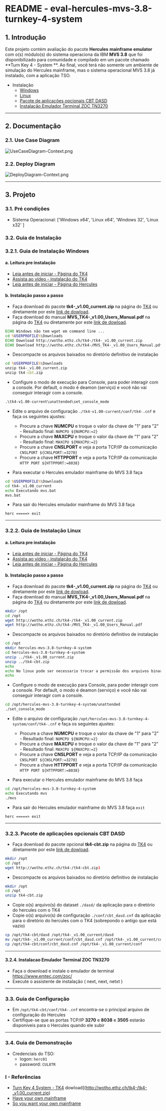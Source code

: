 # README - eval-hercules-mvs-3.8-turnkey-4-system

## 1. Introdução

Este projeto contém avaliação do pacote **Hercules** __mainframe emulator__ com o(s) módulo(s) do sistema operaciona da IBM **MVS 3.8** que foi disponibilizado para comunidade e compilado em um pacote chamado **Turn Key 4 - System **. Ao final, você terá não somente um ambiente de simulação do Hercules mainframe, mas o sistema operacional MVS 3.8  já instalado, com a aplicação TSO.

* Instalação
  * [Windows](#321-guia-de-instalação-windows)
  * [Linux](#322-guia-de-instalação-linux)
  * [Pacote de aplicações opcionais CBT DASD](#323-pacote-de-aplicações-opcionais-CBT-DASD)
  * [Instalação Emulador Terminal ZOC TN3270](#324-instalação-emulador-terminal-zoc-tn3270)

---
## 2. Documentação

### 2.1. Use Case Diagram

![UseCaseDiagram-Context.png](./doc/images/UseCaseDiagram-Context.png) 


### 2.2. Deploy Diagram

![DeployDiagram-Context.png](./doc/images/DeployDiagram-Context.png) 


---
## 3. Projeto

### 3.1. Pré condições

* Sistema Operacional: ['Windows x64', 'Linux x64', 'Windows 32', 'Linux x32' ]


### 3.2. Guia de Instalação

### 3.2.1. Guia de Instalação Windows

#### a. Leitura pre instalação
* [Leia antes de iniciar - Página do TK4](http://wotho.ethz.ch/tk4-/)
* [Assista ao vídeo - instalação do TK4](https://www.youtube.com/watch?v=QTxe8ASdxE0&t=1510s)
* [Leia antes de iniciar - Página do Hercules](http://www.hercules-390.org/)

#### b. Instalação passo a passo

* Faça download do pacote **tk4-_v1.00_current.zip** na página do [TK4](http://wotho.ethz.ch/tk4-/) ou diretamente por este [link de dowload](http://wotho.ethz.ch/tk4-/tk4-_v1.00_current.zip).
* Faça download do manual **MVS_TK4-_v1.00_Users_Manual.pdf** na página do [TK4](http://wotho.ethz.ch/tk4-/) ou diretamente por este [link de dowload](http://wotho.ethz.ch/tk4-/MVS_TK4-_v1.00_Users_Manual.pdf). 

```bat
ECHO Windows não tem wget em command line ...
cd %USERPROFILE%\Downloads
ECHO Download http://wotho.ethz.ch/tk4-/tk4-_v1.00_current.zip
ECHO Download http://wotho.ethz.ch/tk4-/MVS_TK4-_v1.00_Users_Manual.pdf
```

* Descompacte os arquivos baixados no diretório definitivo de instalação

```bat
cd %USERPROFILE%\Downloads
unzip tk4-_v1.00_current.zip
unzip tk4-cbt.zip
```

* Configure o modo de execução para Console, para poder interagir com a console. Por default, o modo é deamon (serviço) e você não vai conseguir interagir com a console.

```bat
.\tk4-v1.00-current\unattended\set_console_mode
```

* Edite o arquivo de configuração `./tk4-v1.00-current/conf/tk4-.cnf` e faça os seguintes ajustes:
  * Procure a chave **NUMCPU** e troque o valor da chave de "1" para "2" - Resultado final: `NUMCPU ${NUMCPU:=2}`
  * Procure a chave **MAXCPU** e troque o valor da chave de "1" para "2" - Resultado final: `MAXCPU ${MAXCPU:=2}`
  * Procure a chave **CNSLPORT** e veja a porta TCP/IP da comunicação `CNSLPORT ${CNSLPORT:=3270}`
  * Procure a chave **HTTPPORT** e veja a porta TCP/IP da comunicação `HTTP PORT ${HTTPPORT:=8038}`

* Para executar o Hercules emulador mainframe do MVS 3.8 faça

```bat
cd %USERPROFILE%\Downloads
cd tk4-_v1.00_current
echo Executando mvs.bat
mvs.bat
```


* Para sair do Hercules emulador mainframe do MVS 3.8 faça

```hercules
herc =====> exit
```

---
### 3.2.2. Guia de Instalação Linux

#### a. Leitura pre instalação
* [Leia antes de iniciar - Página do TK4](http://wotho.ethz.ch/tk4-/)
* [Assista ao vídeo - instalação do TK4](https://www.youtube.com/watch?v=QTxe8ASdxE0&t=1510s)
* [Leia antes de iniciar - Página do Hercules](http://www.hercules-390.org/)

#### b. Instalação passo a passo

* Faça download do pacote **tk4-_v1.00_current.zip** na página do [TK4](http://wotho.ethz.ch/tk4-/) ou diretamente por este [link de dowload](http://wotho.ethz.ch/tk4-/tk4-_v1.00_current.zip).
* Faça download do manual **MVS_TK4-_v1.00_Users_Manual.pdf** na página do [TK4](http://wotho.ethz.ch/tk4-/) ou diretamente por este [link de dowload](http://wotho.ethz.ch/tk4-/MVS_TK4-_v1.00_Users_Manual.pdf). 

```sh
mkdir /opt
cd /opt
wget http://wotho.ethz.ch/tk4-/tk4-_v1.00_current.zip
wget http://wotho.ethz.ch/tk4-/MVS_TK4-_v1.00_Users_Manual.pdf
```

* Descompacte os arquivos baixados no diretório definitivo de instalação

```sh
cd /opt
mkdir hercules-mvs-3.8-turnkey-4-system
cd hercules-mvs-3.8-turnkey-4-system
unzip ../tk4-_v1.00_current.zip
unzip ../tk4-cbt.zip
echo
echo No linux pode ser necessario trocar a permissão dos arquivos binarios de execucao
echo
```

* Configure o modo de execução para Console, para poder interagir com a console. Por default, o modo é deamon (serviço) e você não vai conseguir interagir com a console.

```sh
cd /opt/hercules-mvs-3.8-turnkey-4-system/unattended
./set_console_mode
```


* Edite o arquivo de configuração `/opt/hercules-mvs-3.8-turnkey-4-system/conf/tk4-.cnf` e faça os seguintes ajustes:
  * Procure a chave **NUMCPU** e troque o valor da chave de "1" para "2" - Resultado final: `NUMCPU ${NUMCPU:=2}`
  * Procure a chave **MAXCPU** e troque o valor da chave de "1" para "2" - Resultado final: `MAXCPU ${MAXCPU:=2}`
  * Procure a chave **CNSLPORT** e veja a porta TCP/IP da comunicação `CNSLPORT ${CNSLPORT:=3270}`
  * Procure a chave **HTTPPORT** e veja a porta TCP/IP da comunicação `HTTP PORT ${HTTPPORT:=8038}`

* Para executar o Hercules emulador mainframe do MVS 3.8 faça

```sh
cd /opt/hercules-mvs-3.8-turnkey-4-system
echo Executando mvs
./mvs
```

* Para sair do Hercules emulador mainframe do MVS 3.8 faça `exit`

```hercules
herc =====> exit
```

---
### 3.2.3. Pacote de aplicações opcionais CBT DASD

* Faça download do pacote opcional **tk4-cbt.zip** na página do [TK4](http://wotho.ethz.ch/tk4-/) ou diretamente por este [link de dowload](http://wotho.ethz.ch/tk4-/tk4-cbt.zip). 

```sh
mkdir /opt
cd /opt
wget http://wotho.ethz.ch/tk4-/tk4-cbt.zip)
```

* Descompacte os arquivos baixados no diretório definitivo de instalação

```sh
mkdir /opt
cd /opt
unzip tk4-cbt.zip
```

* Copie o(s) arquivo(s) do dataset `./dasd/` da aplicação para o diretório do hercules com o TK4
* Copie o(s) arquivo(s) de configuração `./conf/cbt_dasd.cnf` da aplicação para o diretório do hercules com o TK4 (sobrepondo o antigo que está vazio)

```sh
cp /opt/tk4-cbt/dasd /opt/tk4-_v1.00_current/dasd
mv /opt/tk4-_v1.00_current/conf/cbt_dasd.cnf /opt/tk4-_v1.00_current/conf/cbt_dasd.cnf.bkp
cp /opt/tk4-cbt/conf/cbt_dasd.cnf /opt/tk4-_v1.00_current/conf
```


---
#### 3.2.4. Instalacao Emulador Terminal ZOC TN3270

* Faça o download e instale o emulador de terminal https://www.emtec.com/zoc/
* Execute o assistente de instalação ( next, next, netxt )


---
### 3.3. Guia de Configuração

* Em `/opt/tk4-cbt/conf/tk4-.cnf` encontra-se o principal arquivo de configuração do Hercules
* Certifique-se que as portas TCP/IP **3270** e **8038** e **3505** estarão disponíveis para o Hercules quando ele subir

---
### 3.4. Guia de Demonstração

* Credenciais do TSO:
  * logon: `herc01`
  * password: `CUL8TR`


### I - Referências

* [Turn Key 4 System - TK4](http://wotho.ethz.ch/tk4-/)
 dowload](http://wotho.ethz.ch/tk4-/tk4-_v1.00_current.zip)
* [Have your own mainframe](https://activedefense.us/2018/04/14/so-you-want-your-own-mainframe-hercules-z-architecture-emulator-tutorial/)
* [So you want your own mainframe](https://www.youtube.com/watch?v=-bCpzHTJNqE)
